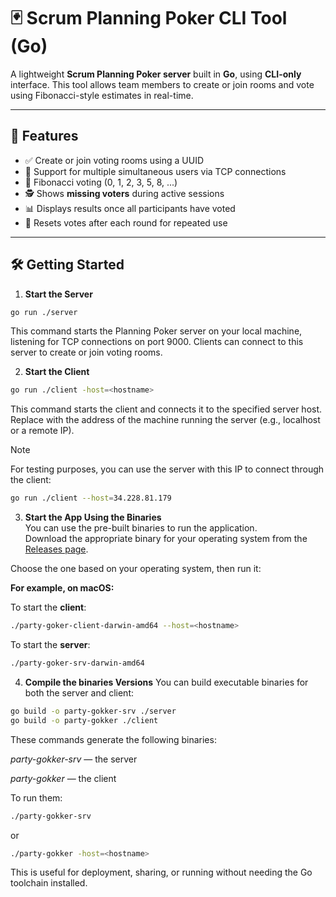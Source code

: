 # 🃏 Scrum Planning Poker CLI Tool (Go)

A lightweight **Scrum Planning Poker server** built in **Go**, using **CLI-only** interface. This tool allows team members to create or join rooms and vote using Fibonacci-style estimates in real-time.

---

## 🚀 Features

- ✅ Create or join voting rooms using a UUID
- 👥 Support for multiple simultaneous users via TCP connections
- 🔢 Fibonacci voting (0, 1, 2, 3, 5, 8, ...)
- 🕵️ Shows **missing voters** during active sessions
- 📊 Displays results once all participants have voted
- 🔄 Resets votes after each round for repeated use

---

## 🛠️ Getting Started
1. **Start the Server**
```bash
go run ./server
```
This command starts the Planning Poker server on your local machine, listening for TCP connections on port 9000. Clients can connect to this server to create or join voting rooms.

2. **Start the Client**
```bash
go run ./client -host=<hostname>
```
This command starts the client and connects it to the specified server host. Replace <hostname> with the address of the machine running the server (e.g., localhost or a remote IP).

> [!NOTE]
For testing purposes, you can use the server with this IP to connect through the client:
```bash
go run ./client --host=34.228.81.179
```

3. **Start the App Using the Binaries**  
You can use the pre-built binaries to run the application.  
Download the appropriate binary for your operating system from the [Releases page](https://github.com/Mbauro/party-goker/releases).

Choose the one based on your operating system, then run it:

**For example, on macOS:**

To start the **client**:

```bash
./party-goker-client-darwin-amd64 --host=<hostname>
```

To start the **server**:

```bash
./party-goker-srv-darwin-amd64
```

4. **Compile the binaries Versions**
You can build executable binaries for both the server and client:

```bash
go build -o party-gokker-srv ./server
go build -o party-gokker ./client
```
These commands generate the following binaries:

*party-gokker-srv* — the server

*party-gokker* — the client

To run them:

```bash
./party-gokker-srv
```
or

```bash
./party-gokker -host=<hostname>
```
This is useful for deployment, sharing, or running without needing the Go toolchain installed.